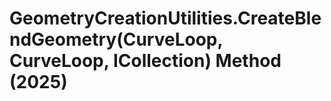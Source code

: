 # GeometryCreationUtilities.CreateBlendGeometry(CurveLoop, CurveLoop, ICollection<VertexPair>) Method (2025)

﻿